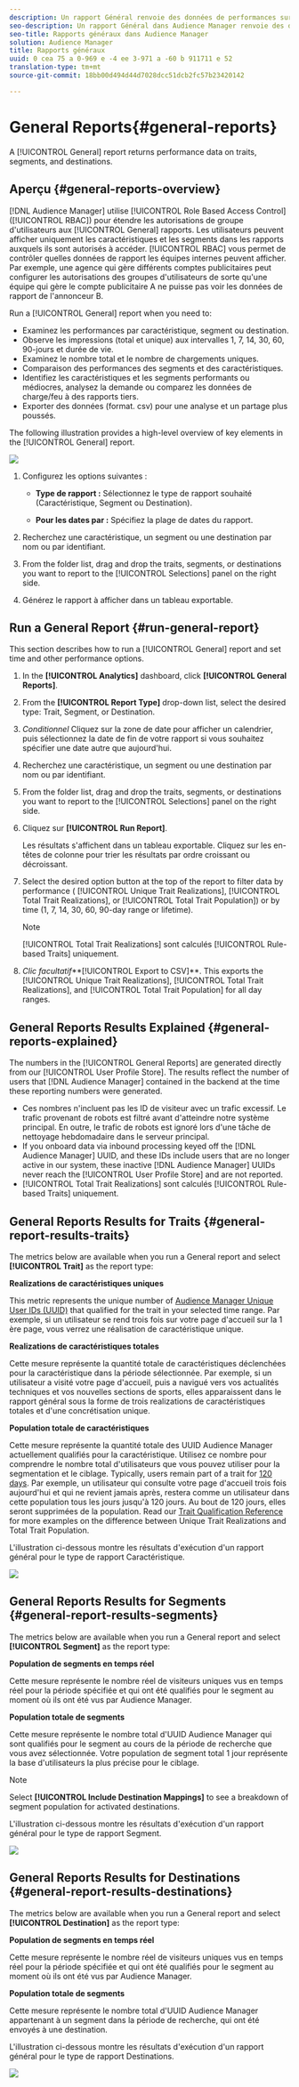 ```yaml
---
description: Un rapport Général renvoie des données de performances sur les caractéristiques, les segments et les destinations.
seo-description: Un rapport Général dans Audience Manager renvoie des données de performances sur les caractéristiques, les segments et les destinations.
seo-title: Rapports généraux dans Audience Manager
solution: Audience Manager
title: Rapports généraux
uuid: 0 cea 75 a 0-969 e -4 ee 3-971 a -60 b 911711 e 52
translation-type: tm+mt
source-git-commit: 18bb00d494d44d7028dcc51dcb2fc57b23420142

---
```



# General Reports{#general-reports}

A [!UICONTROL General] report returns performance data on traits, segments, and destinations.

## Aperçu {#general-reports-overview}

<!-- 

c_general_reports.xml

 -->

[!DNL Audience Manager] utilise [!UICONTROL Role Based Access Control] ([!UICONTROL RBAC]) pour étendre les autorisations de groupe d&#39;utilisateurs aux [!UICONTROL General] rapports. Les utilisateurs peuvent afficher uniquement les caractéristiques et les segments dans les rapports auxquels ils sont autorisés à accéder. [!UICONTROL RBAC] vous permet de contrôler quelles données de rapport les équipes internes peuvent afficher. Par exemple, une agence qui gère différents comptes publicitaires peut configurer les autorisations des groupes d&#39;utilisateurs de sorte qu&#39;une équipe qui gère le compte publicitaire A ne puisse pas voir les données de rapport de l&#39;annonceur B.

Run a [!UICONTROL General] report when you need to:

* Examinez les performances par caractéristique, segment ou destination.
* Observe les impressions (total et unique) aux intervalles 1, 7, 14, 30, 60, 90-jours et durée de vie.
* Examinez le nombre total et le nombre de chargements uniques.
* Comparaison des performances des segments et des caractéristiques.
* Identifiez les caractéristiques et les segments performants ou médiocres, analysez la demande ou comparez les données de charge/feu à des rapports tiers.
* Exporter des données (format. csv) pour une analyse et un partage plus poussés.

The following illustration provides a high-level overview of key elements in the [!UICONTROL General] report.

![](assets/general_reports.png)

1. Configurez les options suivantes :

   * **Type de rapport :** Sélectionnez le type de rapport souhaité (Caractéristique, Segment ou Destination).

   * **Pour les dates par :** Spécifiez la plage de dates du rapport.

2. Recherchez une caractéristique, un segment ou une destination par nom ou par identifiant.
3. From the folder list, drag and drop the traits, segments, or destinations you want to report to the [!UICONTROL Selections] panel on the right side.
4. Générez le rapport à afficher dans un tableau exportable.

## Run a General Report {#run-general-report}

This section describes how to run a [!UICONTROL General] report and set time and other performance options.

<!-- 

t_run_general_report.xml

 -->

1. In the **[!UICONTROL Analytics]** dashboard, click **[!UICONTROL General Reports]**.
1. From the **[!UICONTROL Report Type]** drop-down list, select the desired type: Trait, Segment, or Destination.
1. *Conditionnel* Cliquez sur la zone de date pour afficher un calendrier, puis sélectionnez la date de fin de votre rapport si vous souhaitez spécifier une date autre que aujourd&#39;hui.
1. Recherchez une caractéristique, un segment ou une destination par nom ou par identifiant.
1. From the folder list, drag and drop the traits, segments, or destinations you want to report to the [!UICONTROL Selections] panel on the right side.
1. Cliquez sur **[!UICONTROL Run Report]**.

   Les résultats s&#39;affichent dans un tableau exportable. Cliquez sur les en-têtes de colonne pour trier les résultats par ordre croissant ou décroissant.
1. Select the desired option button at the top of the report to filter data by performance ( [!UICONTROL Unique Trait Realizations], [!UICONTROL Total Trait Realizations], or [!UICONTROL Total Trait Population]) or by time (1, 7, 14, 30, 60, 90-day range or lifetime).

   >[!NOTE]
   >
   >[!UICONTROL Total Trait Realizations] sont calculés [!UICONTROL Rule-based Traits] uniquement.

1. *Clic facultatif***[!UICONTROL Export to CSV]**. This exports the [!UICONTROL Unique Trait Realizations], [!UICONTROL Total Trait Realizations], and [!UICONTROL Total Trait Population] for all day ranges.

## General Reports Results Explained {#general-reports-explained}

The numbers in the [!UICONTROL General Reports] are generated directly from our [!UICONTROL User Profile Store]. The results reflect the number of users that [!DNL Audience Manager] contained in the backend at the time these reporting numbers were generated.

* Ces nombres n&#39;incluent pas les ID de visiteur avec un trafic excessif. Le trafic provenant de robots est filtré avant d&#39;atteindre notre système principal. En outre, le trafic de robots est ignoré lors d&#39;une tâche de nettoyage hebdomadaire dans le serveur principal.
* If you onboard data via inbound processing keyed off the [!DNL Audience Manager] UUID, and these IDs include users that are no longer active in our system, these inactive [!DNL Audience Manager] UUIDs never reach the [!UICONTROL User Profile Store] and are not reported.
* [!UICONTROL Total Trait Realizations] sont calculés [!UICONTROL Rule-based Traits] uniquement.

## General Reports Results for Traits {#general-report-results-traits}

The metrics below are available when you run a General report and select **[!UICONTROL Trait]** as the report type:

**Realizations de caractéristiques uniques**

This metric represents the unique number of [Audience Manager Unique User IDs (UUID)](../reference/ids-in-aam.md) that qualified for the trait in your selected time range. Par exemple, si un utilisateur se rend trois fois sur votre page d&#39;accueil sur la 1 ère page, vous verrez une réalisation de caractéristique unique.

**Realizations de caractéristiques totales**

Cette mesure représente la quantité totale de caractéristiques déclenchées pour la caractéristique dans la période sélectionnée. Par exemple, si un utilisateur a visité votre page d&#39;accueil, puis a navigué vers vos actualités techniques et vos nouvelles sections de sports, elles apparaissent dans le rapport général sous la forme de trois realizations de caractéristiques totales et d&#39;une concrétisation unique.

**Population totale de caractéristiques**

Cette mesure représente la quantité totale des UUID Audience Manager actuellement qualifiés pour la caractéristique. Utilisez ce nombre pour comprendre le nombre total d&#39;utilisateurs que vous pouvez utiliser pour la segmentation et le ciblage. Typically, users remain part of a trait for [120 days](../features/traits/create-onboarded-rule-based-traits.md#set-expiration-interval). Par exemple, un utilisateur qui consulte votre page d&#39;accueil trois fois aujourd&#39;hui et qui ne revient jamais après, restera comme un utilisateur dans cette population tous les jours jusqu&#39;à 120 jours. Au bout de 120 jours, elles seront supprimées de la population. Read our [Trait Qualification Reference](../features/traits/trait-qualification-reference.md) for more examples on the difference between Unique Trait Realizations and Total Trait Population.

L&#39;illustration ci-dessous montre les résultats d&#39;exécution d&#39;un rapport général pour le type de rapport Caractéristique.

![](assets/general_reports_metrics.png)

## General Reports Results for Segments {#general-report-results-segments}

The metrics below are available when you run a General report and select **[!UICONTROL Segment]** as the report type:

**Population de segments en temps réel**

Cette mesure représente le nombre réel de visiteurs uniques vus en temps réel pour la période spécifiée et qui ont été qualifiés pour le segment au moment où ils ont été vus par Audience Manager.

**Population totale de segments**

Cette mesure représente le nombre total d&#39;UUID Audience Manager qui sont qualifiés pour le segment au cours de la période de recherche que vous avez sélectionnée. Votre population de segment total 1 jour représente la base d&#39;utilisateurs la plus précise pour le ciblage.

>[!NOTE]
>
>Select **[!UICONTROL Include Destination Mappings]** to see a breakdown of segment population for activated destinations.

L&#39;illustration ci-dessous montre les résultats d&#39;exécution d&#39;un rapport général pour le type de rapport Segment.

![](assets/general_reports_segment_metrics.png)

## General Reports Results for Destinations {#general-report-results-destinations}

The metrics below are available when you run a General report and select **[!UICONTROL Destination]** as the report type:

**Population de segments en temps réel**

Cette mesure représente le nombre réel de visiteurs uniques vus en temps réel pour la période spécifiée et qui ont été qualifiés pour le segment au moment où ils ont été vus par Audience Manager.

**Population totale de segments**

Cette mesure représente le nombre total d&#39;UUID Audience Manager appartenant à un segment dans la période de recherche, qui ont été envoyés à une destination.

L&#39;illustration ci-dessous montre les résultats d&#39;exécution d&#39;un rapport général pour le type de rapport Destinations.

![](assets/general_reports_destinations.png)
